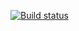 [![Build status](https://ci.appveyor.com/api/projects/status/a7dk1wq2796uqhph?svg=true)](https://ci.appveyor.com/project/Ruslan-Shev/patterns-r4icm)
